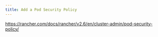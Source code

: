 ```yaml
---
title: Add a Pod Security Policy
---
```


https://rancher.com/docs/rancher/v2.6/en/cluster-admin/pod-security-policy/